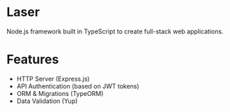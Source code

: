 Laser
=====

Node.js framework built in TypeScript to create full-stack web applications.

# Features
- HTTP Server (Express.js)
- API Authentication (based on JWT tokens)
- ORM & Migrations (TypeORM)
- Data Validation (Yup)
